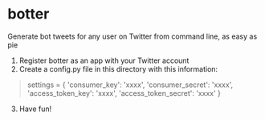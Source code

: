 # botter
Generate bot tweets for any user on Twitter from command line, as easy as pie

1. Register botter as an app with your Twitter account
2. Create a config.py file in this directory with this information:
>	
>    settings = {
>      'consumer_key': 'xxxx',
>      'consumer_secret': 'xxxx',
>      'access_token_key': 'xxxx',
>      'access_token_secret': 'xxxx'
>    }
>
3. Have fun!
